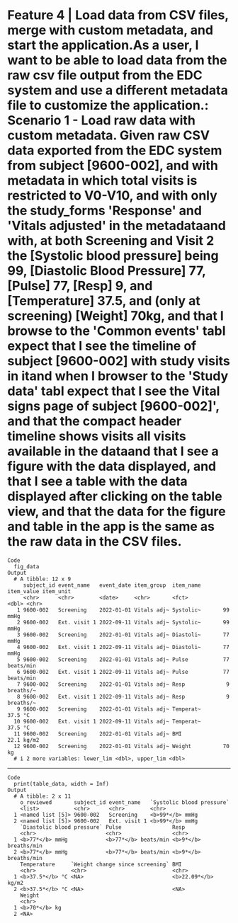 # Feature 4 | Load data from CSV files, merge with custom metadata, and start the application.As a user, I want to be able to load data from the raw csv file output from the EDC system and use a different metadata file to customize the application.: Scenario 1 - Load raw data with custom metadata. Given raw CSV data exported from the EDC system from subject [9600-002], and with metadata in which total visits is restricted to V0-V10, and with only the study_forms 'Response' and 'Vitals adjusted' in the metadataand with, at both Screening and Visit 2 the [Systolic blood pressure] being 99, [Diastolic Blood Pressure] 77, [Pulse] 77, [Resp] 9, and [Temperature] 37.5, and (only at screening) [Weight] 70kg, and that I browse to the 'Common events' tabI expect that I see the timeline of subject [9600-002] with study visits in itand when I browser to the 'Study data' tabI expect that I see the Vital signs page of subject [9600-002]', and that the compact header timeline shows visits all visits available in the dataand that I see a figure with the data displayed, and that I see a table with the data displayed after clicking on the table view, and that the data for the figure and table in the app is the same as the raw data in the CSV files.

    Code
      fig_data
    Output
      # A tibble: 12 x 9
         subject_id event_name   event_date item_group  item_name item_value item_unit
         <chr>      <chr>        <date>     <chr>       <fct>          <dbl> <chr>    
       1 9600-002   Screening    2022-01-01 Vitals adj~ Systolic~       99   mmHg     
       2 9600-002   Ext. visit 1 2022-09-11 Vitals adj~ Systolic~       99   mmHg     
       3 9600-002   Screening    2022-01-01 Vitals adj~ Diastoli~       77   mmHg     
       4 9600-002   Ext. visit 1 2022-09-11 Vitals adj~ Diastoli~       77   mmHg     
       5 9600-002   Screening    2022-01-01 Vitals adj~ Pulse           77   beats/min
       6 9600-002   Ext. visit 1 2022-09-11 Vitals adj~ Pulse           77   beats/min
       7 9600-002   Screening    2022-01-01 Vitals adj~ Resp             9   breaths/~
       8 9600-002   Ext. visit 1 2022-09-11 Vitals adj~ Resp             9   breaths/~
       9 9600-002   Screening    2022-01-01 Vitals adj~ Temperat~       37.5 °C       
      10 9600-002   Ext. visit 1 2022-09-11 Vitals adj~ Temperat~       37.5 °C       
      11 9600-002   Screening    2022-01-01 Vitals adj~ BMI             22.1 kg/m2    
      12 9600-002   Screening    2022-01-01 Vitals adj~ Weight          70   kg       
      # i 2 more variables: lower_lim <dbl>, upper_lim <dbl>

---

    Code
      print(table_data, width = Inf)
    Output
      # A tibble: 2 x 11
        o_reviewed       subject_id event_name   `Systolic blood pressure`
        <list>           <chr>      <chr>        <chr>                    
      1 <named list [5]> 9600-002   Screening    <b>99*</b> mmHg          
      2 <named list [5]> 9600-002   Ext. visit 1 <b>99*</b> mmHg          
        `Diastolic blood pressure` Pulse                Resp                 
        <chr>                      <chr>                <chr>                
      1 <b>77*</b> mmHg            <b>77*</b> beats/min <b>9*</b> breaths/min
      2 <b>77*</b> mmHg            <b>77*</b> beats/min <b>9*</b> breaths/min
        Temperature     `Weight change since screening` BMI                
        <chr>           <chr>                           <chr>              
      1 <b>37.5*</b> °C <NA>                            <b>22.09*</b> kg/m2
      2 <b>37.5*</b> °C <NA>                            <NA>               
        Weight       
        <chr>        
      1 <b>70*</b> kg
      2 <NA>         

